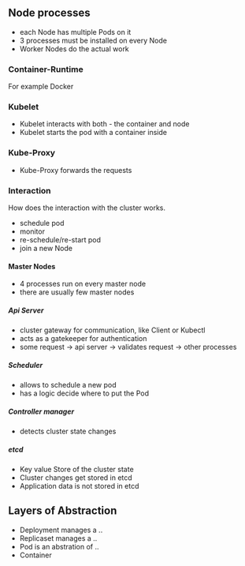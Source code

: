 ## Node processes

- each Node has multiple Pods on it
- 3 processes must be installed on every Node
- Worker Nodes do the actual work

### Container-Runtime
For example Docker
### Kubelet
- Kubelet interacts with both - the container and node
- Kubelet starts the pod with a container inside

### Kube-Proxy
- Kube-Proxy forwards the requests


### Interaction
How does the interaction with the cluster works.
- schedule pod
- monitor
- re-schedule/re-start pod
- join a new Node

#### Master Nodes
- 4 processes run on every master node
- there are usually few master nodes

##### Api Server
- cluster gateway for communication, like Client or Kubectl
- acts as a gatekeeper for authentication
- some request -> api server -> validates request -> other processes 

##### Scheduler
- allows to schedule a new pod
- has a logic decide where to put the Pod

##### Controller manager
- detects cluster state changes

##### etcd
- Key value Store of the cluster state
- Cluster changes get stored in etcd
- Application data is not stored in etcd


## Layers of Abstraction
- Deployment manages a ..
- Replicaset manages a ..
- Pod is an abstration of ..
- Container